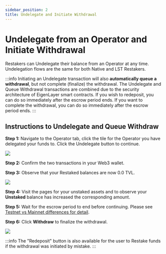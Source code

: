 ```yaml
---
sidebar_position: 2
title: Undelegate and Initiate Withdrawal
---
```


# Undelegate from an Operator and Initiate Withdrawal

Restakers can Undelegate their balance from an Operator at any time. Undelegation flows are the same for both Native and LST Restakers.

:::info
Initiating an Undelegate transaction will also **automatically queue a withdrawal**, but not complete (finalize) the withdrawal. The Undelegate and Queue Withdrawal transactions are combined due to the security architecture of EigenLayer smart contracts. If you wish to redeposit, you can do so immediately after the escrow period ends. If you want to complete the withdrawal, you can do so immediately after the escrow period ends.
:::


## Instructions to Undelegate and Queue Withdraw

**Step 1:** Navigate to the Operator tab, click the tile for the Operator you have delegated your funds to. Click the Undelegate button to continue.

![](/img/googleusercontentbackup/SzsWbRMQ-9NYYfah1kBT89hfCZSEvd04Rtk_G1J1en31FbZHEYalivDgIsH-E7sHrKtLQUEFIcq7CdmMvCrFXO3_qYpts5t__y3YMSuqH3GiQa95MrE-BRfHlFDkaqlAolLVXCiybmHm48TZdRLEQMI.png)

**Step 2:** Confirm the two transactions in your Web3 wallet.

**Step 3:** Observe that your Restaked balances are now 0.0 TVL.

![](/img/googleusercontentbackup/DStQhIFho5ga5_1h945XDiJGtnQvrEy_KzXm1jnhCCysFWJCV2JoOSnEY4xX35loBDGw-tjjoWq_vUAGICkyR9Gz0eUplNKsuDJkp73rFOFMwd2NQYE5Gs_cVZ7riCGsF7j86PARHtyhf14PH3sKb2Y.png)

**Step 4:** Visit the pages for your unstaked assets and to observe your **Unstaked** balance has increased the corresponding amount.

**Step 5:** Wait for the escrow period to end before continuing. Please see [Testnet vs Mainnet differences for detail](/docs/eigenlayer/restaking-guides/0-restaking-user-guide/stage-2-testnet/README.md#testnet-vs-mainnet-differences).

**Step 6:** Click **Withdraw** to finalize the withdrawal.

![](/img/googleusercontentbackup/7-TpReNxUQnJlp0W_KqCyaQf7osXcMwHFDKaAybtmTUgEhGmdHreUrAE0jPj7ZZisKqaLhIhkZtksYFz3r8_KShhr-92FyA6pERdXbQhzZQ4bZlceEDIKhR-M_wutvom_JTc8E9h-GSfl3jxDxdf6EE.png)

:::info
The "Redeposit" button is also available for the user to Restake funds if the withdrawal was initiated by mistake.
:::

